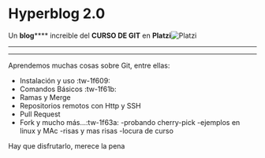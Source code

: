 # Hyperblog 2.0

Un **blog****** increible del **CURSO DE GIT** en **Platzi**![Platzi](https://static.platzi.com/mf-landings/image/isotipoPlatzi-442ccc1186a9806e18c9889cc301ffe1.png "Platzi")


------------


------------

Aprendemos muchas cosas sobre Git, entre ellas:
- Instalación y uso :tw-1f609:
- Comandos Básicos :tw-1f61b:
- Ramas y Merge
- Repositorios remotos con Http y SSH
- Pull Request
- Fork y mucho más...:tw-1f63a:
-probando cherry-pick
-ejemplos en linux y MAc
-risas y mas risas
-locura de curso

Hay que disfrutarlo, merece la pena